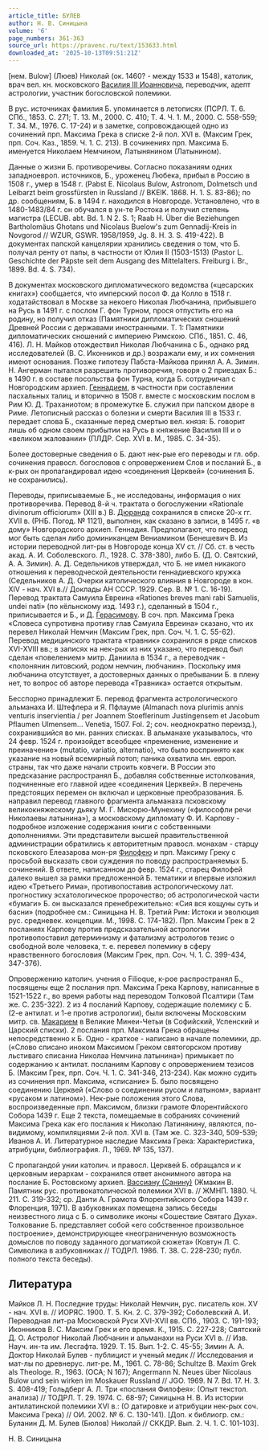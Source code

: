 ```yaml
---
article_title: БУЛЕВ
author: Н. В. Синицына
volume: '6'
page_numbers: 361-363
source_url: https://pravenc.ru/text/153633.html
downloaded_at: '2025-10-13T09:51:21Z'
---
```


[нем. Bulow] (Люев) Николай (ок. 1460? - между 1533 и 1548), католик, врач вел. кн. московского [Василия III Иоанновича](<https://pravenc.ru/text/Василий III Иоаннович.html>), переводчик, адепт астрологии, участник богословской полемики.

В рус. источниках фамилия Б. упоминается в летописях (ПСРЛ. Т. 6. СПб., 1853. С. 271; Т. 13. М., 2000. С. 410; Т. 4. Ч. 1. М., 2000. С. 558-559; Т. 34. М., 1976. С. 17-24) и в заметке, сопровождающей одно из сочинений прп. Максима Грека в списке 2-й пол. XVI в. (Максим Грек, прп. Соч. Каз., 1859. Ч. 1. С. 213). В сочинениях прп. Максима Б. именуется Николаем Немчином, Латынянином (Латынином).

Данные о жизни Б. противоречивы. Согласно показаниям одних западноевроп. источников, Б., уроженец Любека, прибыл в Россию в 1508 г., умер в 1548 г. (Pabst E. Nicolaus Bulow, Astronom, Dolmetsch und Leibarzt beim grossfürsten in Russland // BKElK. 1868. H. 1. S. 83-86); по др. сообщениям, Б. в 1494 г. находился в Новгороде. Установлено, что в 1480-1483/84 г. он обучался в ун-те Ростока и получил степень магистра (LECUB. abt. Bd. 1. N 2. S. 1; Raab H. Über die Beziehungen Bartholomäus Ghotans und Nicolaus Buelow's zum Gennadij-Kreis in Novgorod // WZUR, GSWR. 1958/1959, Jg. 8. H. 3. S. 419-422). В документах папской канцелярии хранились сведения о том, что Б. получал ренту от папы, в частности от Юлия II (1503-1513) (Pastor L. Geschichte der Päpste seit dem Ausgang des Mittelalters. Freiburg i. Br., 1899. Bd. 4. S. 734).

В документах московского дипломатического ведомства («цесарских книгах») сообщается, что имперский посол Ф. да Колло в 1518 г. ходатайствовал в Москве за некоего Николая Любчанина, прибывшего на Русь в 1491 г. с послом Г. фон Турном, прося отпустить его на родину, но получил отказ (Памятники дипломатических сношений Древней России с державами иностранными. Т. 1: Памятники дипломатических сношений с империею Римскою. СПб., 1851. С. 46, 416). Л. Н. Майков отождествил Николая Любчанина с Б., однако ряд исследователей (В. С. Иконников и др.) возражали ему, и их сомнения имеют основания. Позже гипотезу Пабста-Майкова принял А. А. Зимин. Н. Ангерман пытался разрешить противоречия, говоря о 2 приездах Б.: в 1490 г. в составе посольства фон Турна, когда Б. сотрудничал с Новгородским архиеп. [Геннадием](https://pravenc.ru/text/Геннадий.html), в частности при составлении пасхальных талиц, и вторично в 1508 г. вместе с московским послом в Рим Ю. Д. Траханиотом; в промежутке Б. служил при папском дворе в Риме. Летописный рассказ о болезни и смерти Василия III в 1533 г. передает слова Б., сказанные перед смертью вел. князя: Б. говорит лишь об одном своем прибытии на Русь в княжение Василия III и о «великом жаловании» (ПЛДР. Сер. XVI в. М., 1985. С. 34-35).

Более достоверные сведения о Б. дают нек-рые его переводы и гл. обр. сочинения правосл. богословов с опровержением Слов и посланий Б., в к-рых он пропагандировал идею «соединения Церквей» (сочинения Б. не сохранились).

Переводы, приписываемые Б., не исследованы, информация о них противоречива. Перевод 8-й ч. трактата о богослужении «Rationale divinorum officiorum» (XIII в.) В. [Дюранда](https://pravenc.ru/text/Дюранда.html) сохранился в списке 20-х гг. XVII в. (РНБ. Погод. № 1121), выполнен, как сказано в записи, в 1495 г. «в дому» Новгородского архиеп. Геннадия. Предполагают, что перевод мог быть сделан либо доминиканцем Вениамином (Бенешевич В. Из истории переводной лит-ры в Новгороде конца XV ст. // Сб. ст. в честь акад. А. И. Соболевского. Л., 1928. С. 378-380), либо Б. (Д. О. Святский, А. А. Зимин). А. Д. Седельников утверждал, что Б. не имел никакого отношения к переводческой деятельности геннадиевского кружка (Седельников А. Д. Очерки католического влияния в Новгороде в кон. XIV - нач. XVI в.// Доклады АН СССР. 1929. Сер. В. № 1. С. 16-19). Перевод трактата Самуила Евреина «Rationes breves mani rabi Samuelis, undei nati» (по кёльнскому изд. 1493 г.), сделанный в 1504 г., приписывается и Б., и Д. [Герасимову](https://pravenc.ru/text/Герасимову.html). В соч. прп. Максима Грека «Словеса супротивна противу глав Самуила Евреина» сказано, что их перевел Николай Немчин (Максим Грек, прп. Соч. Ч. 1. С. 55-62). Перевод медицинского трактата «травник» сохранился в ряде списков XVI-XVIII вв.; в записях на нек-рых из них указано, что перевод был сделан «повелением» митр. Даниила в 1534 г., а переводчик - «полонянин литовский, родом немчин, любчанин». Поскольку имя любчанина отсутствует, а достоверных данных о пребывании Б. в плену нет, то вопрос об авторе перевода «Травника» остается открытым.

Бесспорно принадлежит Б. перевод фрагмента астрологического альманаха И. Штефлера и Я. Пфлауме (Almanach nova plurimis annis venturis inservientia / per Joannem Stoeflerinum Justingensem et Jacobum Pflaumen Ulmensem... Venetia, 1507. Fol. 2; соч. неоднократно переизд.), сохранившийся во мн. ранних списках. В альманахе указывалось, что 24 февр. 1524 г. произойдет всеобщее «пременение, изменение и преиначение» (mutatio, variatio, alternatio), что было воспринято как указание на новый всемирный потоп; паника охватила мн. европ. страны, так что даже начали строить ковчеги. В России это предсказание распространял Б., добавляя собственные истолкования, подчиненные его главной идее «соединения Церквей». В перечень предстоящих перемен он включал и церковные преобразования. Б. направил перевод главного фрагмента альманаха псковскому великокняжескому дьяку М. Г. Мисюрю-Мунехину («философли речи Николаевы латынина»), а московскому дипломату Ф. И. Карпову - подробное изложение содержания книги с собственными дополнениями. Эти представители высшей правительственной администрации обратились к авторитетным правосл. монахам - старцу псковского Елеазарова мон-ря [Филофею](https://pravenc.ru/text/Филофей.html) и прп. Максиму Греку с просьбой высказать свои суждения по поводу распространяемых Б. сочинений. В ответе, написанном до февр. 1524 г., старец Филофей далеко вышел за рамки предложенной Б. тематики и впервые изложил идею «Третьего Рима», противопоставив астрологическому лат. прогностику эсхатологическое пророчество; об астрологической части «бумаги» Б. он высказался пренебрежительно: «Сия вся кощуны суть и басни» (подробнее см.: Синицына Н. В. Третий Рим: Истоки и эволюция рус. средневек. концепции. М., 1998. С. 174-182). Прп. Максим Грек в 2 посланиях Карпову против предсказательной астрологии противопоставил детерминизму и фатализму астрологов тезис о свободной воле человека, т. е. перевел полемику в сферу нравственного богословия (Максим Грек, прп. Соч. Ч. 1. С. 399-434, 347-376).

Опровержению католич. учения о Filioque, к-рое распространял Б., посвящены еще 2 послания прп. Максима Грека Карпову, написанные в 1521-1522 г., во время работы над переводом Толковой Псалтири (Там же. С. 235-322). 2 из 4 посланий Карпову, содержащие полемику с Б. (2-е антилат. и 1-е против астрологии), были включены Московским митр. св. [Макарием](https://pravenc.ru/text/Макарий.html) в Великие Минеи-Четьи (в Софийский, Успенский и Царский списки). 2 послания прп. Максима Грека обращены непосредственно к Б. Одно - краткое - написано в начале полемики, др. («Слово списано иноком Максимом Греком святогорском противу льстиваго списаниа Николаа Немчина латынина») примыкает по содержанию к антилат. посланиям Карпову с опровержением тезисов Б. (Максим Грек, прп. Соч. Ч. 1. С. 341-346, 213-234). Как можно судить из сочинения прп. Максима, «списание» Б. было посвящено соединению Церквей («Слово о соединении русом и латыном», вариант «русаком и латином»). Нек-рые положения этого Слова, воспроизведенные прп. Максимом, близки грамоте Флорентийского Собора 1439 г. Еще 2 текста, помещаемые в собраниях сочинений Максима Грека как его послания к Николаю Латинянину, являются, по-видимому, компиляциями 2-й пол. XVI в. (Там же. С. 323-340, 509-539; Иванов А. И. Литературное наследие Максима Грека: Характеристика, атрибуции, библиография. Л., 1969. № 135, 137).

С пропагандой унии католич. и правосл. Церквей Б. обращался и к церковным иерархам - сохранился ответ анонимного автора на послание Б. Ростовскому архиеп. [Вассиану (Санину)](<https://pravenc.ru/text/Вассиану (Санину).html>) (Жмакин В. Памятник рус. противокатолической полемики XVI в. // ЖМНП. 1880. Ч. 211. С. 319-332; ср. Данти А. Грамота Флорентийского Собора 1439 г. Флоренция, 1971). В азбуковниках помещена запись беседы неизвестного лица с Б. о символике иконы «Сошествие Святаго Духа». Толкование Б. представляет собой «его собственное произвольное построение», демонстрирующее «неограниченную возможность домыслов по поводу заданного догматикой сюжета» (Ковтун Л. С. Символика в азбуковниках // ТОДРЛ. 1986. Т. 38. С. 228-230; публ. полного текста беседы).

## Литература

Майков Л. Н. Последние труды: Николай Немчин, рус. писатель кон. XV - нач. XVI в. // ИОРЯС. 1900. Т. 5. Кн. 2. С. 379-392; Соболевский А. И. Переводная лит-ра Московской Руси XVI-XVII вв. СПб., 1903. С. 191-193; Иконников В. С. Максим Грек и его время. К., 1915. С. 227-228; Святский Д. О. Астролог Николай Любчанин и альманахи на Руси XVI в. // Изв. Науч. ин-та им. Лесгафта. 1929. Т. 15. Вып. 1-2. С. 45-55; Зимин А. А. Доктор Николай Булев - публицист и ученый медик // Исследования и мат-лы по древнерус. лит-ре. М., 1961. С. 78-86; Schultze B. Maxim Grek als Theologe. R., 1963. (OCA; N 167); Angermann N. Neues über Nicolaus Bulow und sein wirken im Moskauer Russland // JGO. 1969. N 7. Bd. 17. H. 3. S. 408-419; Гольдберг А. Л. Три «послания Филофея»: (Опыт текстол. анализа) // ТОДРЛ. Т. 29. 1974. С. 68-97; Синицына Н. В. Из истории антилатинской полемики XVI в.: (О датировке и атрибуции нек-рых соч. Максима Грека) // ОИ. 2002. № 6. С. 130-141). [Доп. к библиогр. см.: Буланин Д. М. Булев (Бюлов) Николай // СККДР. Вып. 2. Ч. 1. С. 101-103].

Н. В. Синицына
